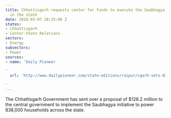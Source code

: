 ```yaml
---
title: Chhattisgarh requests center for funds to execute the Saubhagya initiative
  in the state
date: 2018-03-07 20:33:00 Z
states:
- Chhattisgarh
- Center-State Relations
sectors:
- Energy
subsectors:
- Power
sources:
- name: 'Daily Pioneer

'
  url: 'http://www.dailypioneer.com/state-editions/raipur/cgarh-sets-838l-domestic-power-connection-distribution-target.html

'
---
```


The Chhattisgarh Government has sent over a proposal of $128.2 million to the central government to implement the Saubhagya initiative to power 838,000 households across the state. 
